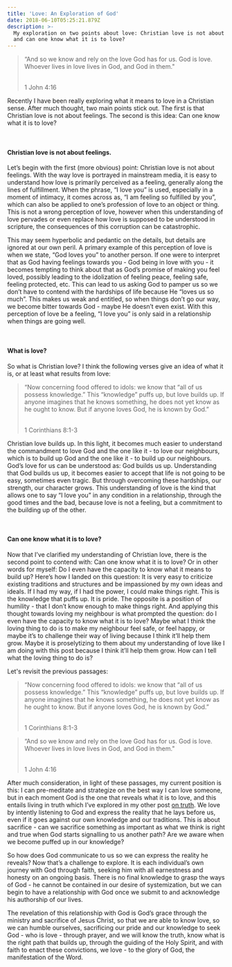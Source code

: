 ```yaml
---
title: 'Love: An Exploration of God'
date: 2018-06-10T05:25:21.879Z
description: >-
  My exploration on two points about love: Christian love is not about feelings,
  and can one know what it is to love?
---
```

> “And so we know and rely on the love God has for us. God is love. Whoever lives in love lives in God, and God in them."
>
><br>
>1 John 4:16

Recently I have been really exploring what it means to love in a Christian sense. After much thought, two main points stick out. The first is that Christian love is not about feelings. The second is this idea: Can one know what it is to love?

<br>

#### Christian love is not about feelings.

Let’s begin with the first (more obvious) point: Christian love is not about feelings. With the way love is portrayed in mainstream media, it is easy to understand how love is primarily perceived as a feeling, generally along the lines of fulfillment. When the phrase, “I love you” is used, especially in a moment of intimacy, it comes across as, “I am feeling so fulfilled by you”, which can also be applied to one’s profession of love to an object or thing. This is not a wrong perception of love, however when this understanding of love pervades or even replace how love is supposed to be understood in scripture, the consequences of this corruption can be catastrophic.

This may seem hyperbolic and pedantic on the details, but details are ignored at our own peril. A primary example of this perception of love is when we state, “God loves you” to another person. If one were to interpret that as God having feelings towards you - God being in love with you - it becomes tempting to think about that as God’s promise of making you feel loved, possibly leading to the idolization of feeling peace, feeling safe, feeling protected, etc. This can lead to us asking God to pamper us so we don’t have to contend with the hardships of life because He “loves us so much”. This makes us weak and entitled, so when things don’t go our way, we become bitter towards God - maybe He doesn’t even exist. With this perception of love be a feeling, “I love you” is only said in a relationship when things are going well.

<br>

#### What is love?

So what is Christian love? I think the following verses give an idea of what it is, or at least what results from love:

> “Now concerning food offered to idols: we know that “all of us possess knowledge.” This “knowledge” puffs up, but love builds up. If anyone imagines that he knows something, he does not yet know as he ought to know. But if anyone loves God, he is known by God.”
>
><br>
>1 Corinthians 8:1-3

Christian love builds up. In this light, it becomes much easier to understand the commandment to love God and the one like it - to love our neighbours, which is to build up God and the one like it - to build up our neighbours. God’s love for us can be understood as: God builds us up. Understanding that God builds us up, it becomes easier to accept that life is not going to be easy, sometimes even tragic. But through overcoming these hardships, our strength, our character grows. This understanding of love is the kind that allows one to say “I love you” in any condition in a relationship, through the good times and the bad, because love is not a feeling, but a commitment to the building up of the other. 

<br>

#### Can one know what it is to love?

Now that I’ve clarified my understanding of Christian love, there is the second point to contend with: Can one know what it is to love? Or in other words for myself: Do I even have the capacity to know what it means to build up?
Here’s how I landed on this question: It is very easy to criticize existing traditions and structures and be impassioned by my own ideas and ideals. If I had my way, if I had the power, I could make things right. This is the knowledge that puffs up. It is pride. The opposite is a position of humility - that I don’t know enough to make things right. And applying this thought towards loving my neighbour is what prompted the question: do I even have the capacity to know what it is to love? Maybe what I think the loving thing to do is to make my neighbour feel safe, or feel happy, or maybe it’s to challenge their way of living because I think it’ll help them grow. Maybe it is proselytizing to them about my understanding of love like I am doing with this post because I think it’ll help them grow. How can I tell what the loving thing to do is?

Let's revisit the previous passages:

>“Now concerning food offered to idols: we know that “all of us possess knowledge.” This “knowledge” puffs up, but love builds up. If anyone imagines that he knows something, he does not yet know as he ought to know. But if anyone loves God, he is known by God.”
>
><br>
>1 Corinthians 8:1-3

>“And so we know and rely on the love God has for us. God is love. Whoever lives in love lives in God, and God in them."
>
><br>
>1 John 4:16

After much consideration, in light of these passages, my current position is this: I can pre-meditate and strategize on the best way I can love someone, but in each moment God is the one that reveals what it is to love, and this entails living in truth which I’ve explored in my other post [on truth](https://gabecreates.ca/post/on-truth-the-highest-service-to-love/). We love by intently listening to God and express the reality that he lays before us, even if it goes against our own knowledge and our traditions. This is about sacrifice - can we sacrifice something as important as what we think is right and true when God starts signalling to us another path? Are we aware when we become puffed up in our knowledge?

So how does God communicate to us so we can express the reality he reveals? Now that’s a challenge to explore. It is each individual’s own journey with God through faith, seeking him with all earnestness and honesty on an ongoing basis. There is no final knowledge to grasp the ways of God - he cannot be contained in our desire of systemization, but we can begin to have a relationship with God once we submit to and acknowledge his authorship of our lives.

The revelation of this relationship with God is God’s grace through the ministry and sacrifice of Jesus Christ, so that we are able to know love, so we can humble ourselves, sacrificing our pride and our knowledge to seek God - who is love - through prayer, and we will know the truth, know what is the right path that builds up, through the guiding of the Holy Spirit, and with faith to enact these convictions, we love - to the glory of God, the manifestation of the Word.

